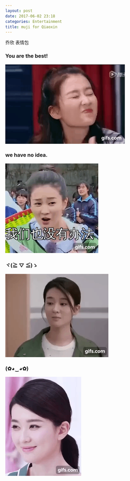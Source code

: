 ```yaml
---
layout: post
date: 2017-06-02 23:18
categories: Entertainment
title: muji for Qiaoxin
---
```

乔欣 表情包

### You are the best!
![](\image\001.gif)

### we have no idea.
![](\image\002.gif)

### ヾ(≧ ▽ ≦)ゝ
![](\image\003.gif)

### (✿◕‿◕✿)
![](\image\004.gif)
